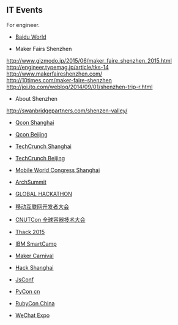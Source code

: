## IT Events

For engineer.


- [Baidu World](http://baiduworld.baidu.com/)

- Maker Fairs Shenzhen

http://www.gizmodo.jp/2015/06/maker_faire_shenzhen_2015.html <BR>
http://engineer.typemag.jp/article/tks-14 <BR>
http://www.makerfaireshenzhen.com/ <BR>
http://10times.com/maker-faire-shenzhen <BR>
http://joi.ito.com/weblog/2014/09/01/shenzhen-trip-r.html <BR>


- About Shenzhen

http://swanbridgepartners.com/shenzen-valley/


- [Qcon Shanghai](http://2015.qconshanghai.com/)

- [Qcon Beijing](http://www.qconbeijing.com/)

- [TechCrunch Shanghai](http://tc-shanghai-2015.technode.com/)

- [TechCrunch Beijing](http://tc.technode.com/)

- [Mobile World Congress Shanghai](http://www.mwcshanghai.com/)

- [ArchSummit](http://sz2015.archsummit.com/)

- [GLOBAL HACKATHON](http://ihackathon.org/)

- [移动互联网开发者大会](http://wot.51cto.com/2015mobile/)

- [CNUTCon 全球容器技术大会](http://s0l9knm2.eventdove.com/event/103627/page/41976)

- [Thack 2015](http://event.traveldaily.cn/thack2015)

- [IBM SmartCamp](http://www.ibm.com/developerworks/cn/gep/smartcamp.html)

- [Maker Carnival](http://www.shanghaimakercarnival.com/)

- [Hack Shanghai](http://www.hackshanghai.com/)

- [JsConf](http://jsconf.cn/)

- [PyCon cn](http://www.pychina.org/)

- [RubyCon China](http://www.rubyconfchina.org/)

- [WeChat Expo](http://www.wexpo.asia/)

